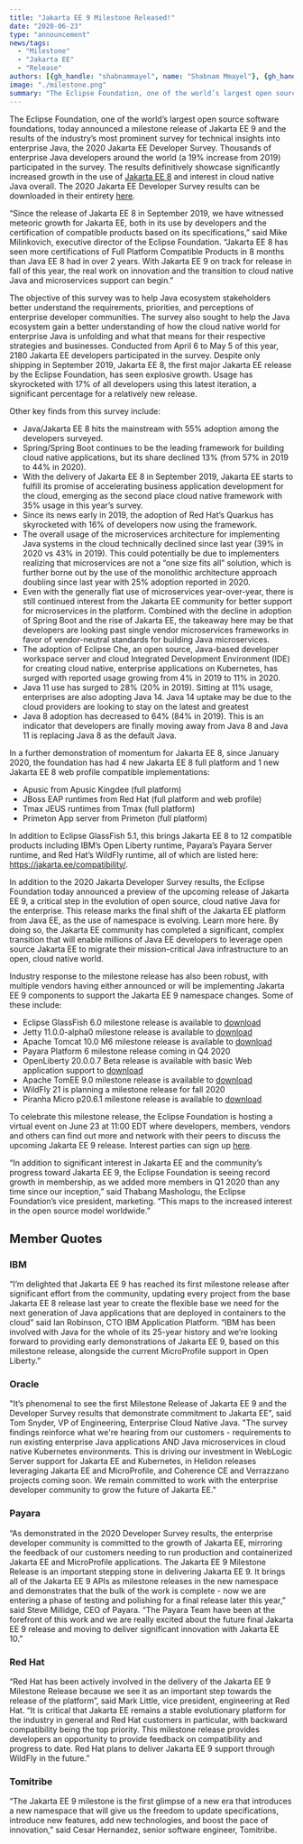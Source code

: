 ```yaml
---
title: "Jakarta EE 9 Milestone Released!"
date: "2020-06-23"
type: "announcement"
news/tags:
  - "Milestone"
  - "Jakarta EE"
  - "Release"
authors: [{gh_handle: "shabnammayel", name: "Shabnam Mmayel"}, {gh_handle: "TanjaObradovic", name: "Tanja Obradovic"}]
image: "./milestone.png"
summary: "The Eclipse Foundation, one of the world’s largest open source software foundations, today announced a milestone release of Jakarta EE 9 and the results of the industry’s most prominent survey for technical insights into enterprise Java, the 2020 Jakarta EE Developer Survey. Thousands of enterprise Java developers around the world (a 19% increase from 2019) participated in the survey. The results definitively showcase significantly increased growth in the use of Jakarta EE 8 and interest in cloud native Java overall."
---
```


The Eclipse Foundation, one of the world’s largest open source software foundations, today announced a milestone release of Jakarta EE 9 and the results of the industry’s most prominent survey for technical insights into enterprise Java, the 2020 Jakarta EE Developer Survey. Thousands of enterprise Java developers around the world (a 19% increase from 2019) participated in the survey. The results definitively showcase significantly increased growth in the use of [Jakarta EE 8](https://jakarta.ee/release/8/) and interest in cloud native Java overall. The 2020 Jakarta EE Developer Survey results can be downloaded in their entirety [here](https://outreach.jakartaee.org/2020-developer-survey-report).

“Since the release of Jakarta EE 8 in September 2019, we have witnessed meteoric growth for Jakarta EE, both in its use by developers and the certification of compatible products based on its specifications,” said Mike Milinkovich, executive director of the Eclipse Foundation. “Jakarta EE 8 has seen more certifications of Full Platform Compatible Products in 8 months than Java EE 8 had in over 2 years. With Jakarta EE 9 on track for release in fall of this year, the real work on innovation and the transition to cloud native Java and microservices support can begin.”

The objective of this survey was to help Java ecosystem stakeholders better understand the requirements, priorities, and perceptions of enterprise developer communities. The survey also sought to help the Java ecosystem gain a better understanding of how the cloud native world for enterprise Java is unfolding and what that means for their respective strategies and businesses. Conducted from April 6 to May 5 of this year, 2180 Jakarta EE developers participated in the survey. Despite only shipping in September 2019, Jakarta EE 8, the first major Jakarta EE release by the Eclipse Foundation, has seen explosive growth. Usage has skyrocketed with 17% of all developers using this latest iteration, a significant percentage for a relatively new release.

Other key finds from this survey include:

- Java/Jakarta EE 8 hits the mainstream with 55% adoption among the developers surveyed.
- Spring/Spring Boot continues to be the leading framework for building cloud native applications, but its share declined 13% (from 57% in 2019 to 44% in 2020).
- With the delivery of Jakarta EE 8 in September 2019, Jakarta EE starts to fulfill its promise of accelerating business application development for the cloud, emerging as the second place cloud native framework with 35% usage in this year’s survey.
- Since its news early in 2019, the adoption of Red Hat’s Quarkus has skyrocketed with 16% of developers now using the framework.
- The overall  usage of the microservices architecture for implementing Java systems in the cloud technically declined since last year (39% in 2020 vs 43% in 2019). This could potentially be due to implementers realizing that microservices are not a “one size fits all” solution, which is further borne out by the use of the monolithic architecture approach doubling since last year with 25% adoption reported in 2020.
- Even with the generally flat use of microservices year-over-year, there is still continued interest from the Jakarta EE community for better support for microservices in the platform. Combined with the decline in adoption of Spring Boot and the rise of Jakarta EE, the takeaway here may be that developers are looking past single vendor microservices frameworks in favor of vendor-neutral standards for building Java microservices.
- The adoption of Eclipse Che, an open source, Java-based developer workspace server and cloud Integrated Development Environment (IDE) for creating cloud native, enterprise applications on Kubernetes, has surged with reported usage growing from 4% in 2019 to 11% in 2020.
- Java 11 use has surged to 28% (20% in 2019). Sitting at 11% usage, enterprises are also adopting Java 14. Java 14 uptake may be due to the cloud providers are looking to stay on the latest and greatest
- Java 8 adoption has decreased to 64% (84% in 2019). This is an indicator that developers are finally moving away from Java 8 and Java 11 is replacing Java 8 as the default Java.

In a further demonstration of momentum for Jakarta EE 8, since  January 2020, the foundation has had 4 new Jakarta EE 8 full platform and 1 new Jakarta EE 8 web profile compatible implementations:

- Apusic from Apusic Kingdee (full platform)
- JBoss EAP runtimes from Red Hat (full platform and web profile)
- Tmax JEUS runtimes from Tmax (full platform)
- Primeton App server from Primeton (full platform)

In addition to Eclipse GlassFish 5.1, this brings Jakarta EE 8 to 12 compatible products including IBM’s Open Liberty runtime, Payara’s Payara Server runtime, and Red Hat’s WildFly runtime, all of which are listed here: https://jakarta.ee/compatibility/.

In addition to the 2020 Jakarta Developer Survey results, the Eclipse Foundation today announced a preview of the upcoming release of Jakarta EE 9, a critical step in the evolution of open source, cloud native Java for the enterprise. This release marks the final shift of the Jakarta EE platform from Java EE, as the use of namespace is evolving. Learn more here. By doing so, the Jakarta EE community has completed a significant, complex transition that will enable millions of Java EE developers to leverage open source Jakarta EE to migrate their mission-critical Java infrastructure to an open, cloud native world.

Industry response to the milestone release has also been robust, with multiple vendors having either announced or will be implementing Jakarta EE 9 components to support the Jakarta EE 9 namespace changes. Some of these include:

- Eclipse GlassFish 6.0 milestone release is available to [download](https://glassfish.org/download)
- Jetty 11.0.0-alpha0 milestone release is available to [download](https://repo1.maven.org/maven2/org/eclipse/jetty/jetty-distribution/11.0.0-alpha0/)
- Apache Tomcat 10.0 M6 milestone release is available to [download](https://tomcat.apache.org/download-10.cgi)
- Payara Platform 6 milestone release coming in Q4 2020
- OpenLiberty 20.0.0.7 Beta release is available with basic Web application support to [download](https://openliberty.io/downloads/#runtime_betas)
- Apache TomEE 9.0 milestone release is available to [download](http://tomee.apache.org/download-ng.html)
- WildFly 21 is planning a milestone release for fall 2020
- Piranha Micro p20.6.1 milestone release is available to [download](https://piranha.cloud/)

To celebrate this milestone release, the Eclipse Foundation is hosting a virtual event on June 23 at 11:00 EDT where developers, members, vendors and others can find out more and network with their peers to discuss the upcoming Jakarta EE 9 release. Interest parties can sign up [here](https://www.crowdcast.io/e/JakartaEE9_Milestonereleaseparty/register).

“In addition to significant interest in Jakarta EE and the community’s progress toward Jakarta EE 9, the Eclipse Foundation is seeing record growth in membership, as we added more members in Q1 2020 than any time since our inception,” said Thabang Mashologu, the Eclipse Foundation’s vice president, marketing. “This maps to the increased interest in the open source model worldwide.” 

## Member Quotes

### IBM

“I’m delighted that Jakarta EE 9 has reached its first milestone release after significant effort from the community, updating every project from the base Jakarta EE 8 release last year to create the flexible base we need for the next generation of Java applications that are deployed in containers to the cloud” said Ian Robinson, CTO IBM Application Platform. “IBM has been involved with Java for the whole of its 25-year history and we’re looking forward to providing early demonstrations of Jakarta EE 9, based on this milestone release, alongside the current MicroProfile support in Open Liberty.”

### Oracle

"It’s phenomenal to see the first Milestone Release of Jakarta EE 9 and the Developer Survey results that demonstrate commitment to Jakarta EE", said Tom Snyder, VP of Engineering, Enterprise Cloud Native Java. "The survey findings reinforce what we're hearing from our customers - requirements to run existing enterprise Java applications AND Java microservices in cloud native Kubernetes environments. This is driving our investment in WebLogic Server support for Jakarta EE and Kubernetes, in Helidon releases leveraging Jakarta EE and MicroProfile, and Coherence CE and Verrazzano projects coming soon. We remain committed to work with the enterprise developer community to grow the future of Jakarta EE."

### Payara

“As demonstrated in the 2020 Developer Survey results, the enterprise developer community is committed to the growth of Jakarta EE, mirroring the feedback of our customers needing to run production and containerized Jakarta EE and MicroProfile applications. The Jakarta EE 9 Milestone Release is an important stepping stone in delivering Jakarta EE 9. It brings all of the Jakarta EE 9 APIs as milestone releases in the new namespace and demonstrates that the bulk of the work is complete - now we are entering a phase of testing and polishing for a final release later this year,” said Steve Millidge, CEO of Payara. “The Payara Team have been at the forefront of this work and we are really excited about the future final Jakarta EE 9 release and moving to deliver significant innovation with Jakarta EE 10.”

### Red Hat

“Red Hat has been actively involved in the delivery of the Jakarta EE 9 Milestone Release because we see it as an important step towards the release of the platform”, said Mark Little, vice president, engineering at Red Hat. “It is critical that Jakarta EE remains a stable evolutionary platform for the industry in general and Red Hat customers in particular, with backward compatibility being the top priority. This milestone release provides developers an opportunity to provide feedback on compatibility and progress to date. Red Hat plans to deliver Jakarta EE 9 support through WildFly in the future.”

### Tomitribe

“The Jakarta EE 9 milestone is the first glimpse of a new era that introduces a new namespace that will give us the freedom to update specifications, introduce new features, add new technologies, and  boost the pace of innovation,” said Cesar Hernandez, senior software engineer, Tomitribe.

